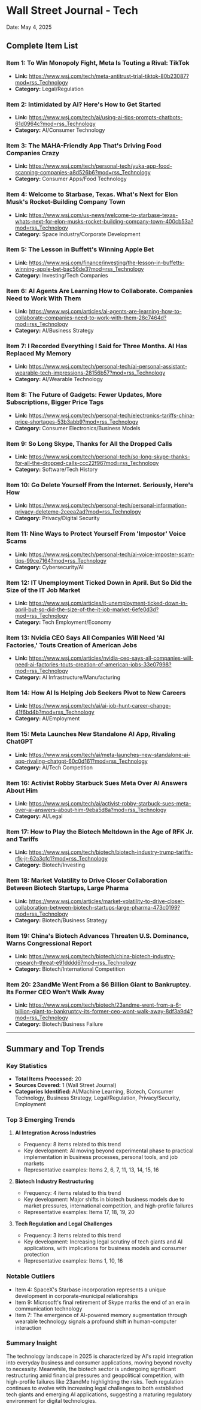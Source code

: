 # Wall Street Journal - Tech
Date: May 4, 2025

## Complete Item List

### Item 1: To Win Monopoly Fight, Meta Is Touting a Rival: TikTok
- **Link:** https://www.wsj.com/tech/meta-antitrust-trial-tiktok-80b23087?mod=rss_Technology
- **Category:** Legal/Regulation

### Item 2: Intimidated by AI? Here's How to Get Started
- **Link:** https://www.wsj.com/tech/ai/using-ai-tips-prompts-chatbots-61d0964c?mod=rss_Technology
- **Category:** AI/Consumer Technology

### Item 3: The MAHA-Friendly App That's Driving Food Companies Crazy
- **Link:** https://www.wsj.com/tech/personal-tech/yuka-app-food-scanning-companies-a8d526b6?mod=rss_Technology
- **Category:** Consumer Apps/Food Technology

### Item 4: Welcome to Starbase, Texas. What's Next for Elon Musk's Rocket-Building Company Town
- **Link:** https://www.wsj.com/us-news/welcome-to-starbase-texas-whats-next-for-elon-musks-rocket-building-company-town-400cb53a?mod=rss_Technology
- **Category:** Space Industry/Corporate Development

### Item 5: The Lesson in Buffett's Winning Apple Bet
- **Link:** https://www.wsj.com/finance/investing/the-lesson-in-buffetts-winning-apple-bet-bac56de3?mod=rss_Technology
- **Category:** Investing/Tech Companies

### Item 6: AI Agents Are Learning How to Collaborate. Companies Need to Work With Them
- **Link:** https://www.wsj.com/articles/ai-agents-are-learning-how-to-collaborate-companies-need-to-work-with-them-28c7464d?mod=rss_Technology
- **Category:** AI/Business Strategy

### Item 7: I Recorded Everything I Said for Three Months. AI Has Replaced My Memory
- **Link:** https://www.wsj.com/tech/personal-tech/ai-personal-assistant-wearable-tech-impressions-28156b57?mod=rss_Technology
- **Category:** AI/Wearable Technology

### Item 8: The Future of Gadgets: Fewer Updates, More Subscriptions, Bigger Price Tags
- **Link:** https://www.wsj.com/tech/personal-tech/electronics-tariffs-china-price-shortages-53b3abb9?mod=rss_Technology
- **Category:** Consumer Electronics/Business Models

### Item 9: So Long Skype, Thanks for All the Dropped Calls
- **Link:** https://www.wsj.com/tech/personal-tech/so-long-skype-thanks-for-all-the-dropped-calls-ccc22f96?mod=rss_Technology
- **Category:** Software/Tech History

### Item 10: Go Delete Yourself From the Internet. Seriously, Here's How
- **Link:** https://www.wsj.com/tech/personal-tech/personal-information-privacy-deleteme-2ceea2ad?mod=rss_Technology
- **Category:** Privacy/Digital Security

### Item 11: Nine Ways to Protect Yourself From 'Impostor' Voice Scams
- **Link:** https://www.wsj.com/tech/personal-tech/ai-voice-imposter-scam-tips-99ce7164?mod=rss_Technology
- **Category:** Cybersecurity/AI

### Item 12: IT Unemployment Ticked Down in April. But So Did the Size of the IT Job Market
- **Link:** https://www.wsj.com/articles/it-unemployment-ticked-down-in-april-but-so-did-the-size-of-the-it-job-market-6efe0d3d?mod=rss_Technology
- **Category:** Tech Employment/Economy

### Item 13: Nvidia CEO Says All Companies Will Need 'AI Factories,' Touts Creation of American Jobs
- **Link:** https://www.wsj.com/articles/nvidia-ceo-says-all-companies-will-need-ai-factories-touts-creation-of-american-jobs-33e07998?mod=rss_Technology
- **Category:** AI Infrastructure/Manufacturing

### Item 14: How AI Is Helping Job Seekers Pivot to New Careers
- **Link:** https://www.wsj.com/tech/ai/ai-job-hunt-career-change-41f6bd4b?mod=rss_Technology
- **Category:** AI/Employment

### Item 15: Meta Launches New Standalone AI App, Rivaling ChatGPT
- **Link:** https://www.wsj.com/tech/ai/meta-launches-new-standalone-ai-app-rivaling-chatgpt-60c0d161?mod=rss_Technology
- **Category:** AI/Tech Competition

### Item 16: Activist Robby Starbuck Sues Meta Over AI Answers About Him
- **Link:** https://www.wsj.com/tech/ai/activist-robby-starbuck-sues-meta-over-ai-answers-about-him-9eba5d8a?mod=rss_Technology
- **Category:** AI/Legal

### Item 17: How to Play the Biotech Meltdown in the Age of RFK Jr. and Tariffs
- **Link:** https://www.wsj.com/tech/biotech/biotech-industry-trump-tariffs-rfk-jr-62a3cfc1?mod=rss_Technology
- **Category:** Biotech/Investing

### Item 18: Market Volatility to Drive Closer Collaboration Between Biotech Startups, Large Pharma
- **Link:** https://www.wsj.com/articles/market-volatility-to-drive-closer-collaboration-between-biotech-startups-large-pharma-473c0199?mod=rss_Technology
- **Category:** Biotech/Business Strategy

### Item 19: China's Biotech Advances Threaten U.S. Dominance, Warns Congressional Report
- **Link:** https://www.wsj.com/tech/biotech/china-biotech-industry-research-threat-e91dddd6?mod=rss_Technology
- **Category:** Biotech/International Competition

### Item 20: 23andMe Went From a $6 Billion Giant to Bankruptcy. Its Former CEO Won't Walk Away
- **Link:** https://www.wsj.com/tech/biotech/23andme-went-from-a-6-billion-giant-to-bankruptcy-its-former-ceo-wont-walk-away-8df3a9d4?mod=rss_Technology
- **Category:** Biotech/Business Failure

---

## Summary and Top Trends

### Key Statistics
- **Total Items Processed:** 20
- **Sources Covered:** 1 (Wall Street Journal)
- **Categories Identified:** AI/Machine Learning, Biotech, Consumer Technology, Business Strategy, Legal/Regulation, Privacy/Security, Employment

### Top 3 Emerging Trends

1. **AI Integration Across Industries**
   - Frequency: 8 items related to this trend
   - Key development: AI moving beyond experimental phase to practical implementation in business processes, personal tools, and job markets
   - Representative examples: Items 2, 6, 7, 11, 13, 14, 15, 16

2. **Biotech Industry Restructuring**
   - Frequency: 4 items related to this trend
   - Key development: Major shifts in biotech business models due to market pressures, international competition, and high-profile failures
   - Representative examples: Items 17, 18, 19, 20

3. **Tech Regulation and Legal Challenges**
   - Frequency: 3 items related to this trend
   - Key development: Increasing legal scrutiny of tech giants and AI applications, with implications for business models and consumer protection
   - Representative examples: Items 1, 10, 16

### Notable Outliers
- Item 4: SpaceX's Starbase incorporation represents a unique development in corporate-municipal relationships
- Item 9: Microsoft's final retirement of Skype marks the end of an era in communication technology
- Item 7: The emergence of AI-powered memory augmentation through wearable technology signals a profound shift in human-computer interaction

### Summary Insight
The technology landscape in 2025 is characterized by AI's rapid integration into everyday business and consumer applications, moving beyond novelty to necessity. Meanwhile, the biotech sector is undergoing significant restructuring amid financial pressures and geopolitical competition, with high-profile failures like 23andMe highlighting the risks. Tech regulation continues to evolve with increasing legal challenges to both established tech giants and emerging AI applications, suggesting a maturing regulatory environment for digital technologies.
